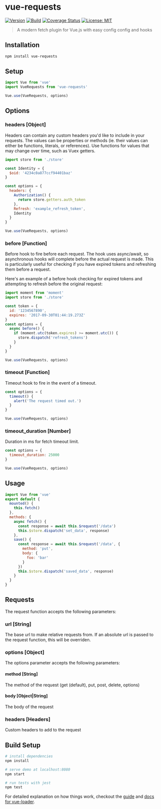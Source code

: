 # vue-requests

[![Version](https://img.shields.io/npm/v/vue-requests.svg)](#)
[![Build](https://travis-ci.org/nickforddesign/vue-requests.svg?branch=master)](#)
[![Coverage Status](https://coveralls.io/repos/github/nickforddesign/vue-requests/badge.svg?branch=master)](https://coveralls.io/github/nickforddesign/vue-requests?branch=master)
[![License: MIT](https://img.shields.io/badge/License-MIT-blue.svg)](https://opensource.org/licenses/MIT)

> A modern fetch plugin for Vue.js with easy config config and hooks

## Installation

``` bash
npm install vue-requests
```

## Setup

```js
import Vue from 'vue'
import VueRequests from 'vue-requests'

Vue.use(VueRequests, options)
```

## Options

### headers [Object]
Headers can contain any custom headers you'd like to include in your requests. The values can be properties or methods (ie. their values can either be functions, literals, or references). Use functions for values that may change over time, such as Vuex getters.

```js
import store from './store'

const Identity = {
  $oid: '4234c0a877ccf94401baz'
}

const options = {
  headers: {
    Authorization() {
      return store.getters.auth_token
    },
    Refresh: 'example_refresh_token',
    Identity
  }
}

Vue.use(VueRequests, options)
```

### before [Function]
Before hook to fire before each request. The hook uses async/await, so asynchronous hooks will complete before the actual request is made. This is particularly useful for checking if you have expired tokens and refreshing them before a request.

Here's an example of a before hook checking for expired tokens and attempting to refresh before the original request:

```js
import moment from 'moment'
import store from './store'

const token = {
  id: '1234567890',
  expires: '2017-09-30T01:44:19.273Z'
}
const options = {
  async before() {
    if (moment.utc(token.expires) >= moment.utc()) {
      store.dispatch('refresh_tokens')
    }
  }
}

Vue.use(VueRequests, options)
```

### timeout [Function]
Timeout hook to fire in the event of a timeout.

```js
const options = {
  timeout() {
    alert('The request timed out.')
  }
}

Vue.use(VueRequests, options)
```

### timeout_duration [Number]
Duration in ms for fetch timeout limit.

```js
const options = {
  timeout_duration: 25000
}

Vue.use(VueRequests, options)
```

## Usage

```js
import Vue from 'vue'
export default {
  mounted() {
    this.fetch()
  },
  methods: {
    async fetch() {
      const response = await this.$request('/data')
      this.$store.dispatch('set_data', response)
    },
    save() {
      const response = await this.$request('/data', {
        method: 'put',
        body: {
          foo: 'bar'
        }
      })
      this.$store.dispatch('saved_data', response)
    }
  }
}
```

## Requests
The request function accepts the following parameters:

### url [String]
The base url to make relative requests from. If an absolute url is passed to the request function, this will be overriden.

### options [Object]
The options parameter accepts the following parameters:
#### method [String]
The method of the request (get (default), put, post, delete, options)
#### body [Object|String]
The body of the request
### headers [Headers]
Custom headers to add to the request


## Build Setup

``` bash
# install dependencies
npm install

# serve demo at localhost:8080
npm start

# run tests with jest
npm test
```

For detailed explanation on how things work, checkout the [guide](http://vuejs-templates.github.io/webpack/) and [docs for vue-loader](http://vuejs.github.io/vue-loader).